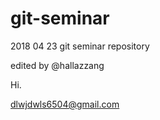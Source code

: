 # git-seminar

2018 04 23 git seminar repository

edited by @hallazzang

Hi.

dlwjdwls6504@gmail.com



